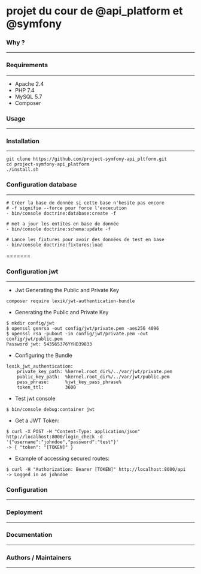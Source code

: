 # projet du cour de @api_platform et @symfony 

### Why ?
---

### Requirements
---

- Apache 2.4
- PHP 7.4
- MySQL 5.7
- Composer

### Usage
---

### Installation
---

```
git clone https://github.com/project-symfony-api_pltform.git  
cd project-symfony-api_platform
./install.sh
```

### Configuration database
---

```
# Créer la base de donnée si cette base n'hesite pas encore 
# -f signifie --force pour force l'excecution 
- bin/console doctrine:database:create -f

# met a jour les entites en base de donnée
- bin/console doctrine:schema:update -f

# Lance les fixtures pour avoir des données de test en base
- bin/console doctrine:fixtures:load
```

=======
### Configuration jwt
---

- Jwt Generating the Public and Private Key
```
composer require lexik/jwt-authentication-bundle
```
- Generating the Public and Private Key

```
$ mkdir config/jwt
$ openssl genrsa -out config/jwt/private.pem -aes256 4096
$ openssl rsa -pubout -in config/jwt/private.pem -out config/jwt/public.pem
Password jwt: 543565376YYHD39833
```

- Configuring the Bundle

```
lexik_jwt_authentication:
    private_key_path: %kernel.root_dir%/../var/jwt/private.pem
    public_key_path:  %kernel.root_dir%/../var/jwt/public.pem
    pass_phrase:      %jwt_key_pass_phrase%
    token_ttl:        3600
```

- Test jwt console
```
$ bin/console debug:container jwt
```

- Get a JWT Token:
```
$ curl -X POST -H "Content-Type: application/json" http://localhost:8000/login_check -d '{"username":"johndoe","password":"test"}'
-> { "token": "[TOKEN]" }
```

- Example of accessing secured routes:
```
$ curl -H "Authorization: Bearer [TOKEN]" http://localhost:8000/api
-> Logged in as johndoe
```

### Configuration
---

### Deployment
---

### Documentation
---

### Authors / Maintainers
---
